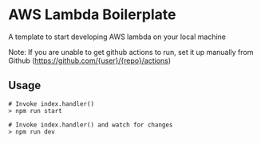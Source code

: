 # AWS Lambda Boilerplate
A template to start developing AWS lambda on your local machine


Note: If you are unable to get github actions to run, set it up manually from Github (https://github.com/{user}/{repo}/actions)


## Usage
```console
# Invoke index.handler()
> npm run start 

# Invoke index.handler() and watch for changes
> npm run dev
```
